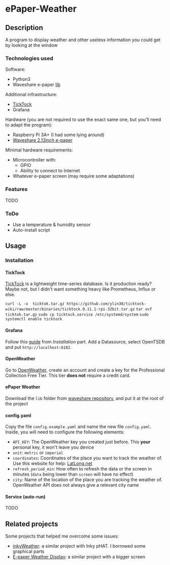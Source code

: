 # ePaper-Weather

## Description

A program to display weather and other useless information you could get by looking at the window

### Technologies used

Software:

- Python3
- Waveshare e-paper [lib](https://github.com/waveshare/e-Paper/blob/master/RaspberryPi_JetsonNano/python/lib/)

Additional infrastructure:

- [TickTock](https://github.com/ytyou/ticktock)
- Grafana

Hardware (you are not required to use the exact same one, but you'll need to adapt the program):

- Raspberry Pi 3A+ (I had some lying around)
- [Waveshare 2.13inch e-paper](https://www.waveshare.com/wiki/2.13inch_e-Paper_HAT_Manual)

Minimal hardware requirements:

- Microcontroller with:
    - GPIO
    - Ability to connect to Internet
- Whatever e-paper screen (may require some adaptations)

### Features

TODO

### ToDo

- Use a temperature & humidity sensor
- Auto-install script

## Usage

### Installation

#### TickTock

[TickTock](https://github.com/ytyou/ticktock) is a lightweight time-series database. Is it production ready? Maybe not,
but I didn't want something heavy like Prometheus, Influx or else.

`curl -L -o  ticktok.tar.gz https://github.com/ylin30/ticktock-wiki/raw/master/binaries/ticktock.0.11.1-rpi-32bit.tar.gz`
`tar xvf ticktok.tar.gz`
`sudo cp ticktock.service /etc/systemd/system`
`sudo systemctl enable ticktock`

#### Grafana

Follow this [guide](https://grafana.com/tutorials/install-grafana-on-raspberry-pi/) from *Installation* part.
Add a Datasource, select OpenTSDB and put `http://localhost:6182`.

#### OpenWeather

Go to [OpenWeather](https://openweathermap.org/price#current), create an account and create a key for the Professional
Collection Free Tier. This tier **does not** require a credit card.

#### ePaper Weather

Download the `lib` folder
from [waveshare repository](https://github.com/waveshare/e-Paper/tree/master/RaspberryPi_JetsonNano/python/lib/waveshare_epd),
and put it at the root of the project

#### config.yaml

Copy the file `config.example.yaml` and name the new file `config.yaml`. Inside, you will need to configure the
following elements:

- `API_KEY`: The OpenWeather key you created just before. This **your** personal key, it won't leave you device
- `unit`: `metric` or `imperial`
- `coordinates`: Coordinates of the place you want to track the weather of. Use this website for
  help: [LatLong.net](https://www.latlong.net/)
- `refresh_period_min`: How often to refresh the data or the screen in minutes (`data` being lower than `screen` will
  have no effect)
- `city`: Name of the location of the place you are tracking the weather of. OpenWeather API does not always give a
  relevant city name

#### Service (auto-run)

TODO

## Related projects

Some projects that helped me overcome some issues:

- [inkyWeather](https://github.com/xenOs76/inkyWeather): a similar project with Inky pHAT. I borrowed some graphical
  parts
- [E-paper Weather Display](https://github.com/AbnormalDistributions/e_paper_weather_display): a similar project with a
  bigger screen
